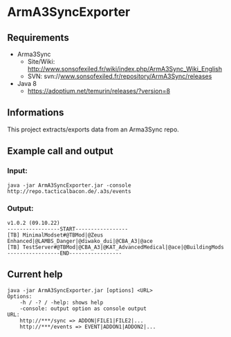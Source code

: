 # ArmA3SyncExporter

## Requirements
- Arma3Sync
    - Site/Wiki: http://www.sonsofexiled.fr/wiki/index.php/ArmA3Sync_Wiki_English
    - SVN: svn://www.sonsofexiled.fr/repository/ArmA3Sync/releases
- Java 8
    - https://adoptium.net/temurin/releases/?version=8

## Informations
This project extracts/exports data from an Arma3Sync repo.

## Example call and output
### Input:
```
java -jar ArmA3SyncExporter.jar -console http://repo.tacticalbacon.de/.a3s/events
```

### Output:
```
v1.0.2 (09.10.22)
-----------------START-----------------
[TB] MinimalModset#@TBMod|@Zeus Enhanced|@LAMBS_Danger|@diwako_dui|@CBA_A3|@ace
[TB] TestServer#@TBMod|@CBA_A3|@KAT_AdvancedMedical|@ace|@BuildingMods
-----------------END-----------------
```

## Current help
```
java -jar ArmA3SyncExporter.jar [options] <URL>
Options:
	-h / -? / -help: shows help
	-console: output option as console output
URL:
	http://***/sync => ADDON|FILE1|FILE2|...
	http://***/events => EVENT|ADDON1|ADDON2|...
```    
